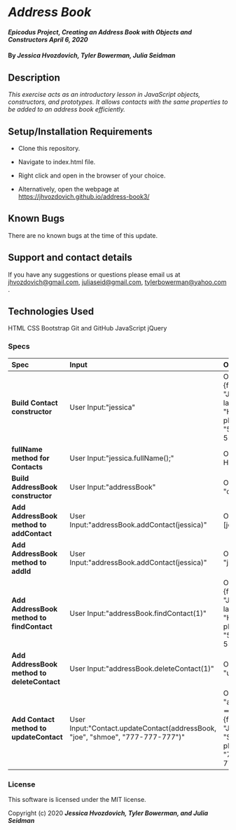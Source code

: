 # _Address Book_

#### _Epicodus Project, Creating an Address Book with Objects and Constructors April 6, 2020_

#### By _**Jessica Hvozdovich, Tyler Bowerman, Julia Seidman**_

## Description

_This exercise acts as an introductory lesson in JavaScript objects, constructors, and prototypes. It allows contacts with the same properties to be added to an address book efficiently._

## Setup/Installation Requirements

* Clone this repository.
* Navigate to index.html file.
* Right click and open in the browser of your choice.

* Alternatively, open the webpage at https://jhvozdovich.github.io/address-book3/


## Known Bugs

There are no known bugs at the time of this update.

## Support and contact details

If you have any suggestions or questions please email us at jhvozdovich@gmail.com, juliaseid@gmail.com, tylerbowerman@yahoo.com .

## Technologies Used

HTML
CSS
Bootstrap
Git and GitHub
JavaScript
jQuery

### Specs
| Spec | Input | Output |
| :------------- | :------------- | :------------- |
| **Build Contact constructor** | User Input:"jessica" | Output: "Contact {firstName: "Jessica", lastName: "Hvozdovich", phoneNumber: "555-555-5555"}" |
| **fullName method for Contacts** | User Input:"jessica.fullName();" | Output: "Jessica Hvozdovich" |
| **Build AddressBook constructor** | User Input:"addressBook" | Output: "contacts: []" |
| **Add AddressBook method to addContact** | User Input:"addressBook.addContact(jessica)" | Output: "[jessica]]" |
| **Add AddressBook method to addId** | User Input:"addressBook.addContact(jessica)" | Output: "jessica.id = 1" |
| **Add AddressBook method to findContact** | User Input:"addressBook.findContact(1)" | Output: "Contact {firstName: "Jessica", lastName: "Hvozdovich", phoneNumber: "555-555-5555", id: 1}" |
| **Add AddressBook method to deleteContact** | User Input:"addressBook.deleteContact(1)" | Output: "undefined" |
| **Add Contact method to updateContact** | User Input:"Contact.updateContact(addressBook, "joe", "shmoe", "777-777-777")" | Output: "addressBook[1] ==> Contact {firstName: "Joe", lastName: "Shmoe", phoneNumber: "777-777-7777", id: 1}" |

### License

This software is licensed under the MIT license.

Copyright (c) 2020 **_Jessica Hvozdovich, Tyler Bowerman, and Julia Seidman_**